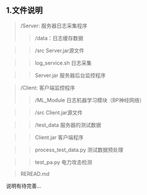## 1.文件说明
>/Server: 服务器日志采集程序
>>/data：日志缓存数据

>>/src  Server.jar源文件

>>log_service.sh  日志采集

>>Server.jar  服务器后台监控程序

>/Client: 客户端监控程序
>>/ML_Module  日志机器学习模块（BP神经网络）

>>/src    Client.jar源文件

>>/test_data  服务器的测试数据

>>Client.jar 客户端程序
  
>>process_test_data.py  测试数据预处理

>>test_pa.py 电力攻击检测

>REREAD.md

说明有待完善...
